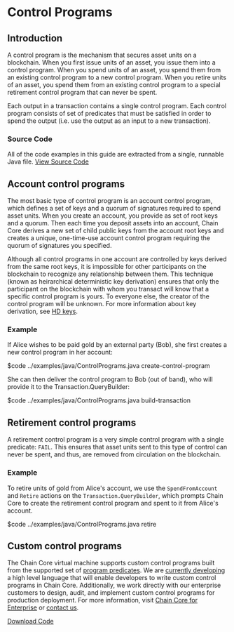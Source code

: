 # Control Programs

## Introduction

A control program is the mechanism that secures asset units on a blockchain. When you first issue units of an asset, you issue them into a control program. When you spend units of an asset, you spend them from an existing control program to a new control program. When you retire units of an asset, you spend them from an existing control program to a special retirement control program that can never be spent.

Each output in a transaction contains a single control program. Each control program consists of set of predicates that must be satisfied in order to spend the output (i.e. use the output as an input to a new transaction).

### Source Code
All of the code examples in this guide are extracted from a single, runnable Java file.
<a href="../examples/java/ConrolPrograms.java" class="downloadBtn btn success" target="\_blank">View Source Code</a>

## Account control programs

The most basic type of control program is an account control program, which defines a set of keys and a quorum of signatures required to spend asset units. When you create an account, you provide as set of root keys and a quorum. Then each time you deposit assets into an account, Chain Core derives a new set of child public keys from the account root keys and creates a unique, one-time-use account control program requiring the quorum of signatures you specified.

Although all control programs in one account are controlled by keys derived from the same root keys, it is impossible for other participants on the blockchain to recognize any relationship between them. This technique (known as heirarchical deterministic key derivation) ensures that only the participant on the blockchain with whom you transact will know that a specific control program is yours. To everyone else, the creator of the control program will be unknown. For more information about key derivation, see [HD keys](#).

### Example

If Alice wishes to be paid gold by an external party (Bob), she first creates a new control program in her account:

$code ../examples/java/ControlPrograms.java create-control-program

She can then deliver the control program to Bob (out of band), who will provide it to the Transaction.QueryBuilder:

$code ../examples/java/ControlPrograms.java build-transaction

## Retirement control programs

A retirement control program is a very simple control program with a single predicate: `FAIL`. This ensures that asset units sent to this type of control can never be spent, and thus, are removed from circulation on the blockchain.

### Example

To retire units of gold from Alice's account, we use the `SpendFromAccount` and `Retire` actions on the `Transaction.QueryBuilder`, which prompts Chain Core to create the retirement control program and spent to it from Alice's account.

$code ../examples/java/ControlPrograms.java retire

## Custom control programs

The Chain Core virtual machine supports custom control programs built from the supported set of [program predicates](#). We are [currently developing](../getting-started/product-roadmap) a high level language that will enable developers to write custom control programs in Chain Core. Additionally, we work directly with our enterprise customers to design, audit, and implement custom control programs for production deployment. For more information, visit [Chain Core for Enterprise](#) or [contact us](#).

[Download Code](../examples/java/ControlPrograms.java)
